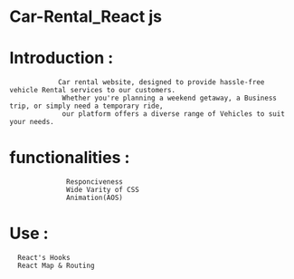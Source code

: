 # Car-Rental_React js
# Introduction : 
                Car rental website, designed to provide hassle-free vehicle Rental services to our customers.
                 Whether you're planning a weekend getaway, a Business trip, or simply need a temporary ride, 
                 our platform offers a diverse range of Vehicles to suit your needs.
# functionalities :
                  Responciveness
                  Wide Varity of CSS
                  Animation(AOS)
# Use :
      React's Hooks
      React Map & Routing
